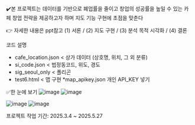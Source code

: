 ✔️본 프로젝트는 데이터를 기반으로 폐업률을 줄이고 창업의 성공률을 높일 수 있는 카페 창업 전략을 제공하고자 하며 지도 기능 구현에 초점을 맞춘다

👉 자세한 내용은 ppt참고 (1) 서론 / (2) 지도 구현 / (3) 분석 목적 시각화 / (4) 결론

코드 설명
- cafe_location.json < 상가 데이터 (상호명, 위치, 그 외 분류)
- si_code.json < 법정동코드, 위도, 경도
- sig_seoul_only < 폴리곤
- test6.html < 맵 구현
*map_apikey.json 개인 API_KEY 넣기

✅한 눈에 보기
![image](https://github.com/user-attachments/assets/1fa61f7b-936f-45d2-82a6-10f022dc4625)
![image](https://github.com/user-attachments/assets/baae231f-0308-4c26-a7cf-8aff232614bb)

![image](https://github.com/user-attachments/assets/f34a26f2-83b0-448e-a9bc-ca8d5ffa103f)
![image](https://github.com/user-attachments/assets/75196cc8-9c87-4a05-b6d6-64bc262c652c)

프로젝트 작업 기간: 2025.3.4 ~ 2025.5.27
